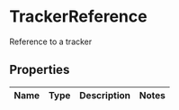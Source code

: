 

# TrackerReference

Reference to a tracker
## Properties

Name | Type | Description | Notes
------------ | ------------- | ------------- | -------------



